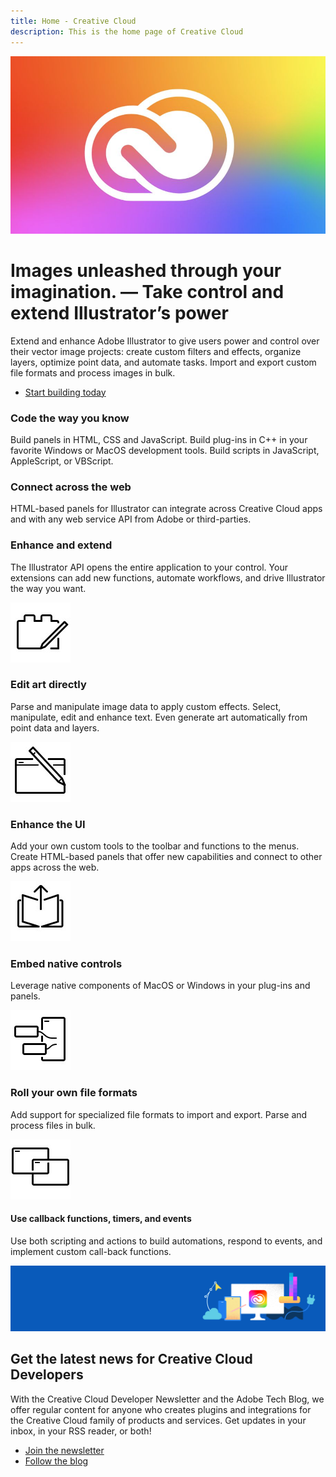 ```yaml
---
title: Home - Creative Cloud
description: This is the home page of Creative Cloud
---
```


<Hero slots="image, heading, text, buttons" variant="halfwidth" />

![Creative Cloud banner](images/cc-hero.png)

# Images unleashed through your imagination. — Take control and extend Illustrator’s power

Extend and enhance Adobe Illustrator to give users power and control over their vector image projects: create custom filters and effects, organize layers, optimize point data, and automate tasks. Import and export custom file formats and process images in bulk.

- [Start building today](https://console.adobe.io/downloads/ai)

<TextBlock slots="heading, text" width="33%" theme="light" isCentered />

### Code the way you know

Build panels in HTML, CSS and JavaScript. Build plug-ins in C++ in your favorite Windows or MacOS development tools. Build scripts in JavaScript, AppleScript, or VBScript.

<TextBlock slots="heading, text" width="33%" theme="light" isCentered />

### Connect across the web

HTML-based panels for Illustrator can integrate across Creative Cloud apps and with any web service API from Adobe or third-parties.

<TextBlock slots="heading, text" width="33%" theme="light" isCentered />

### Enhance and extend

The Illustrator API opens the entire application to your control. Your extensions can add new functions, automate workflows, and drive Illustrator the way you want.

<ProductCard slots="icon, heading, text" theme="light" width="33%" />

![CC icon](images/bridge-teaser1.jpg)

### Edit art directly

Parse and manipulate image data to apply custom effects. Select, manipulate, edit and enhance text. Even generate art automatically from point data and layers.

<ProductCard slots="icon, heading, text" theme="light" width="33%" />

![CC icon](images/bridge-teaser2.jpg)

### Enhance the UI

Add your own custom tools to the toolbar and functions to the menus. Create HTML-based panels that offer new capabilities and connect to other apps across the web.

<ProductCard slots="icon, heading, text" theme="light" width="33%" />

![CC icon](images/bridge-teaser3.jpg)

### Embed native controls

Leverage native components of MacOS or Windows in your plug-ins and panels.

<ProductCard slots="icon, heading, text" theme="light" width="33%" />

![CC icon](images/bridge-teaser4.jpg)

### Roll your own file formats

Add support for specialized file formats to import and export. Parse and process files in bulk.

<ProductCard slots="icon, heading, text" theme="light" width="33%" />

![CC icon](images/bridge-teaser5.jpg)

#### Use callback functions, timers, and events

Use both scripting and actions to build automations, respond to events, and implement custom call-back functions.

<SummaryBlock slots="image, heading, text, buttons" background="rgb(246, 16, 27)" />

![CC banner](../images/cc-banner.png)

## Get the latest news for Creative Cloud Developers

With the Creative Cloud Developer Newsletter and the Adobe Tech Blog, we offer regular content for anyone who creates plugins and integrations for the Creative Cloud family of products and services. Get updates in your inbox, in your RSS reader, or both!

- [Join the newsletter](http://adobe.ly/devnews)
- [Follow the blog](https://medium.com/adobetech)
